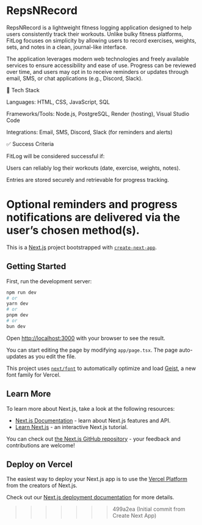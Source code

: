 
# RepsNRecord
RepsNRecord is a lightweight fitness logging application designed to help users consistently track their workouts. Unlike bulky fitness platforms, FitLog focuses on simplicity by allowing users to record exercises, weights, sets, and notes in a clean, journal-like interface.

The application leverages modern web technologies and freely available services to ensure accessibility and ease of use. Progress can be reviewed over time, and users may opt in to receive reminders or updates through email, SMS, or chat applications (e.g., Discord, Slack).

🔧 Tech Stack

Languages: HTML, CSS, JavaScript, SQL

Frameworks/Tools: Node.js, PostgreSQL, Render (hosting), Visual Studio Code

Integrations: Email, SMS, Discord, Slack (for reminders and alerts)

✅ Success Criteria

FitLog will be considered successful if:

Users can reliably log their workouts (date, exercise, weights, notes).

Entries are stored securely and retrievable for progress tracking.

Optional reminders and progress notifications are delivered via the user’s chosen method(s).
=======
This is a [Next.js](https://nextjs.org) project bootstrapped with [`create-next-app`](https://nextjs.org/docs/app/api-reference/cli/create-next-app).

## Getting Started

First, run the development server:

```bash
npm run dev
# or
yarn dev
# or
pnpm dev
# or
bun dev
```

Open [http://localhost:3000](http://localhost:3000) with your browser to see the result.

You can start editing the page by modifying `app/page.tsx`. The page auto-updates as you edit the file.

This project uses [`next/font`](https://nextjs.org/docs/app/building-your-application/optimizing/fonts) to automatically optimize and load [Geist](https://vercel.com/font), a new font family for Vercel.

## Learn More

To learn more about Next.js, take a look at the following resources:

- [Next.js Documentation](https://nextjs.org/docs) - learn about Next.js features and API.
- [Learn Next.js](https://nextjs.org/learn) - an interactive Next.js tutorial.

You can check out [the Next.js GitHub repository](https://github.com/vercel/next.js) - your feedback and contributions are welcome!

## Deploy on Vercel

The easiest way to deploy your Next.js app is to use the [Vercel Platform](https://vercel.com/new?utm_medium=default-template&filter=next.js&utm_source=create-next-app&utm_campaign=create-next-app-readme) from the creators of Next.js.

Check out our [Next.js deployment documentation](https://nextjs.org/docs/app/building-your-application/deploying) for more details.
>>>>>>> 499a2ea (Initial commit from Create Next App)
